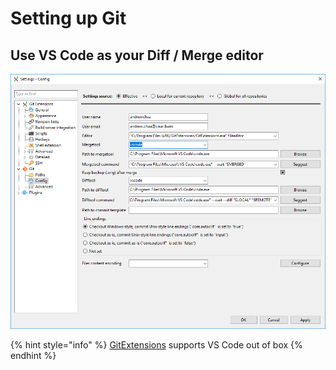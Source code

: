 # Setting up Git

## Use VS Code as your Diff / Merge editor

![GitExtensions Settings Screen](.gitbook/assets/image.png)

{% hint style="info" %}
[GitExtensions](https://github.com/gitextensions/gitextensions) supports VS Code out of box
{% endhint %}





